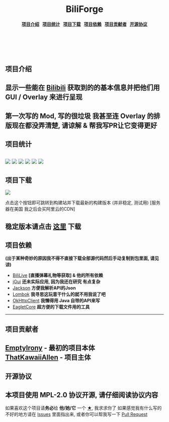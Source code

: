 <h1 align = "center">
    <br>
    <br>
    <br>
    BiliForge
    <h4 align = "center">
        <a href = "#introduction">项目介绍</a>&nbsp;&nbsp;
        <a href = "#statistics">项目统计</a>&nbsp;&nbsp;
        <a href = "#download">项目下载</a>&nbsp;&nbsp;
        <a href = "#libraries">项目依赖</a>&nbsp;&nbsp;
        <a href = "#contributors">项目贡献者</a>&nbsp;&nbsp;
        <a href = "#license">开源协议</a>
    </h4>
    <br>
    <br>
    <br>
    <br>
</h1>

<a name = "introduction"></a>
项目介绍
---
## 显示一些能在 [Bilibili](https://www.bilibili.com) 获取到的的基本信息并把他们用 GUI / Overlay 来进行呈现

**第一次写的 Mod, 写的很垃圾 我甚至连 Overlay 的排版现在都没弄清楚, 请谅解 & 帮我写PR让它变得更好**
---

<a name = "statistics"></a>
项目统计
---
[![](https://img.shields.io/github/downloads/ThatKawaiiAllen/BiliForge/total.svg?style=flat-square)](https://github.com/ThatKawaiiAllen/BiliForge/releases)
[![](https://img.shields.io/github/issues/ThatKawaiiAllen/BiliForge.svg?style=flat-square)](https://github.com/ThatKawaiiAllen/BiliForge/issues)
[![](https://img.shields.io/github/forks/ThatKawaiiAllen/BiliForge.svg?style=flat-square)](https://github.com/ThatKawaiiAllen/BiliForge/network/members)
[![](https://img.shields.io/github/release/ThatKawaiiAllen/BiliForge.svg?style=flat-square)](https://github.com/ThatKawaiiAllen/BiliForge/tags)
[![](https://img.shields.io/github/stars/ThatKawaiiAllen/BiliForge.svg?style=flat-square)](https://github.com/ThatKawaiiAllen/BiliForge/stargazers)
[![](https://img.shields.io/github/license/ThatKawaiiAllen/BiliForge.svg?style=flat-square)](https://github.com/ThatKawaiiAllen/BiliForge/blob/master/LICENSE)
---

<a name = "download"></a>
项目下载
---
[![](https://ci.thatkawaiiallen.me/job/BiliForge/badge/icon?style=flat-square)](https://ci.thatkawaiiallen.me/job/BiliForge/lastSuccessfulBuild/)

点击这个按钮即可跳转到构建站并下载最新的构建版本 (并非稳定, 测试用) [服务器在美国 我之后会买阿里云的CDN]

稳定版本请点击 [这里](https://github.com/ThatKawaiiAllen/BiliForge/releases) 下载
---

<a name = "libraries"></a>
项目依赖
---
**(出于某种奇妙的原因我不得不直接下载全部源代码然后手动复制到包里面, 请见谅)**
* [BiliLive](https://github.com/cqjjjzr/BiliLiveLib/) **[直播弹幕礼物等获取] & 他的所有依赖**
* [jGui](https://github.com/ReplayMod/jGui/) **还未实际应用, 因为我还在研究 有点复杂**
* [Jackson](https://github.com/FasterXML/jackson) **方便我解析API的Json**
* [Lombok](https://github.com/rzwitserloot/lombok) **我寻思这玩意干什么的就不用我说了吧**
* [OkHttpClient](https://github.com/square/okhttp) **我懒得用 Java 自带的API来写**
* [EagletCore](https://github.com/IzzelAliz/EagletCore/) **超方便的下载文件用的工具**
---

<a name = "contributors"></a>
项目贡献者
---
[EmptyIrony](https://github.com/EmptyIrony) - 最初的项目本体 <br/>
[ThatKawaiiAllen](https://github.com/ThatKawaiiAllen) - 项目主体
---

<a name = "license"></a>
开源协议
---
本项目使用 **MPL-2.0** 协议开源, 请仔细阅读协议内容
---

如果喜欢这个项目请**务必**给 **他/她/它** 一个 **[★](https://github.com/ThatKawaiiAllen/BiliForge/stargazers)**, 我求求你了
如果感觉我有什么写的不好的地方请在 [Issues](https://github.com/ThatKawaiiAllen/BiliForge/issues) 里面指出来, 或者你可以帮我写一下 [Pull Request](https://github.com/ThatKawaiiAllen/BiliForge/pulls)

